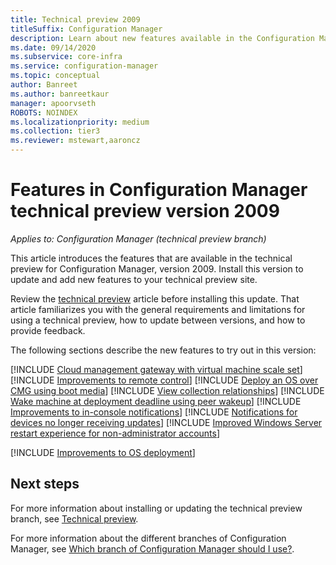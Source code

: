 ```yaml
---
title: Technical preview 2009
titleSuffix: Configuration Manager
description: Learn about new features available in the Configuration Manager technical preview branch version 2009.
ms.date: 09/14/2020
ms.subservice: core-infra
ms.service: configuration-manager
ms.topic: conceptual
author: Banreet
ms.author: banreetkaur
manager: apoorvseth
ROBOTS: NOINDEX
ms.localizationpriority: medium
ms.collection: tier3
ms.reviewer: mstewart,aaroncz 
---
```


# Features in Configuration Manager technical preview version 2009

*Applies to: Configuration Manager (technical preview branch)*

This article introduces the features that are available in the technical preview for Configuration Manager, version 2009. Install this version to update and add new features to your technical preview site.

Review the [technical preview](../technical-preview.md) article before installing this update. That article familiarizes you with the general requirements and limitations for using a technical preview, how to update between versions, and how to provide feedback.

The following sections describe the new features to try out in this version:

<!-- [!INCLUDE [Example feature name](includes/2009/1234567.md)] -->

[!INCLUDE [Cloud management gateway with virtual machine scale set](includes/2009/3601040.md)]
[!INCLUDE [Improvements to remote control](includes/2009/4575930.md)]
[!INCLUDE [Deploy an OS over CMG using boot media](includes/2009/3555923.md)]
[!INCLUDE [View collection relationships](includes/2009/3608121.md)]
[!INCLUDE [Wake machine at deployment deadline using peer wakeup](includes/2009/3734819.md)]
[!INCLUDE [Improvements to in-console notifications](includes/2009/7410221.md)]
[!INCLUDE [Notifications for devices no longer receiving updates](includes/2009/7520646.md)]
[!INCLUDE [Improved Windows Server restart experience for non-administrator accounts](includes/2009/7821529.md)]

[!INCLUDE [Improvements to OS deployment](includes/2009/7799892.md)]
<!--7799892,7068388--> 

<!--
## General known issues

[!INCLUDE [Azure AD authentication doesn't work](includes/2009/known-issue-7569264.md)]
-->

## Next steps

For more information about installing or updating the technical preview branch, see [Technical preview](../technical-preview.md).

For more information about the different branches of Configuration Manager, see [Which branch of Configuration Manager should I use?](../../understand/which-branch-should-i-use.md).

